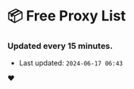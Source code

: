 # :package: Free Proxy List
### Updated every 15 minutes.

- Last updated: `2024-06-17 06:43`

:heart:

